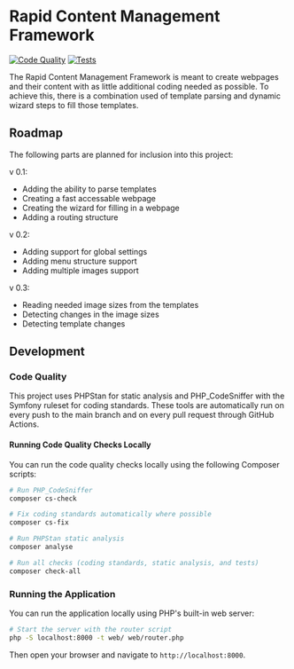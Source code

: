 # Rapid Content Management Framework

[![Code Quality](https://github.com/wimulkeman/Rapid-Content-Management-Framework/actions/workflows/code-quality.yml/badge.svg)](https://github.com/wimulkeman/Rapid-Content-Management-Framework/actions/workflows/code-quality.yml)
[![Tests](https://github.com/wimulkeman/Rapid-Content-Management-Framework/actions/workflows/tests.yml/badge.svg)](https://github.com/wimulkeman/Rapid-Content-Management-Framework/actions/workflows/tests.yml)

The Rapid Content Management Framework is meant to create webpages and their content with as
little additional coding needed as possible. To achieve this, there is a combination used of
template parsing and dynamic wizard steps to fill those templates.

Roadmap
-------

The following parts are planned for inclusion into this project:

v 0.1:

* Adding the ability to parse templates
* Creating a fast accessable webpage
* Creating the wizard for filling in a webpage
* Adding a routing structure

v 0.2:

* Adding support for global settings
* Adding menu structure support
* Adding multiple images support

v 0.3:

* Reading needed image sizes from the templates
* Detecting changes in the image sizes
* Detecting template changes

## Development

### Code Quality

This project uses PHPStan for static analysis and PHP_CodeSniffer with the Symfony ruleset for coding standards. These tools are automatically run on every push to the main branch and on every pull request through GitHub Actions.

#### Running Code Quality Checks Locally

You can run the code quality checks locally using the following Composer scripts:

```bash
# Run PHP_CodeSniffer
composer cs-check

# Fix coding standards automatically where possible
composer cs-fix

# Run PHPStan static analysis
composer analyse

# Run all checks (coding standards, static analysis, and tests)
composer check-all
```

### Running the Application

You can run the application locally using PHP's built-in web server:

```bash
# Start the server with the router script
php -S localhost:8000 -t web/ web/router.php
```

Then open your browser and navigate to `http://localhost:8000`.